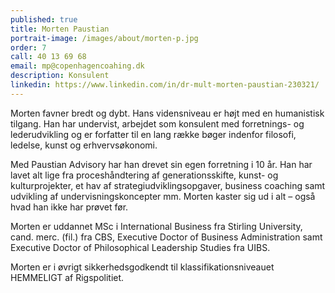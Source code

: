 ```yaml
---
published: true
title: Morten Paustian
portrait-image: /images/about/morten-p.jpg
order: 7
call: 40 13 69 68
email: mp@copenhagencoahing.dk
description: Konsulent
linkedin: https://www.linkedin.com/in/dr-mult-morten-paustian-230321/
---
```


Morten favner bredt og dybt. Hans vidensniveau er højt med en humanistisk tilgang. Han har undervist, arbejdet som konsulent med forretnings- og lederudvikling og er forfatter til en lang række bøger indenfor filosofi, ledelse, kunst og erhvervsøkonomi.

Med Paustian Advisory har han drevet sin egen forretning i 10 år. Han har lavet alt lige fra proceshåndtering af generationsskifte, kunst- og kulturprojekter, et hav af strategiudviklingsopgaver, business coaching samt udvikling af undervisningskoncepter mm. Morten kaster sig ud i alt – også hvad han ikke har prøvet før.

Morten er uddannet MSc i International Business fra Stirling University, cand. merc. (fil.) fra CBS, Executive Doctor of Business Administration samt Executive Doctor of Philosophical Leadership Studies fra UIBS.

Morten er i øvrigt sikkerhedsgodkendt til klassifikationsniveauet HEMMELIGT af Rigspolitiet.
